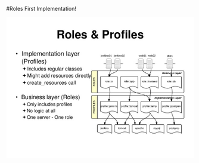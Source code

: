 <!SLIDE center cover>

#Roles First Implementation!

![Roleplay](../_images/learning-puppet-basic-thing-64-638.jpg)

